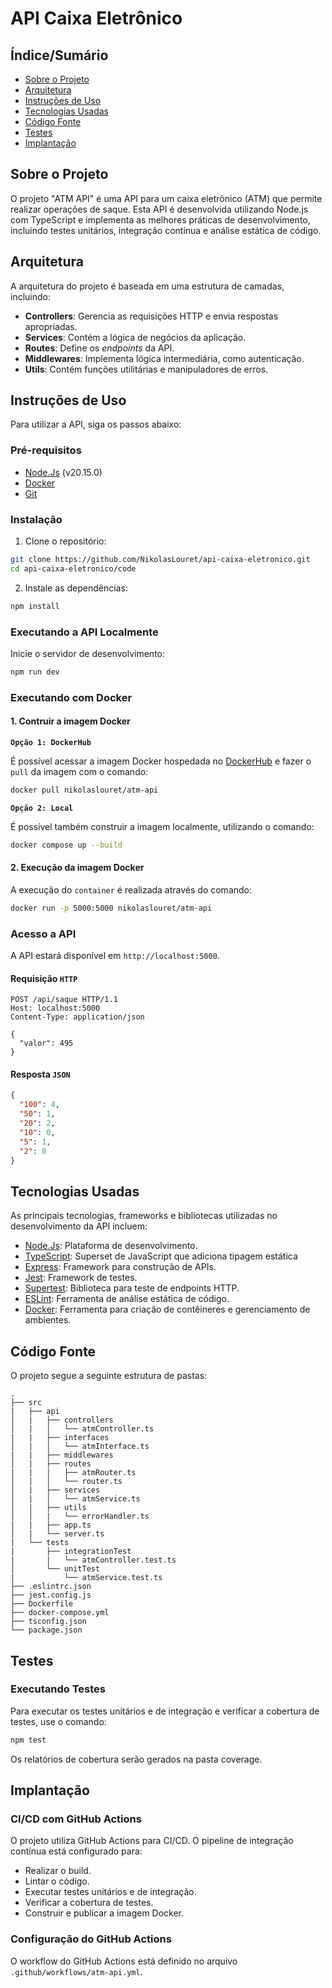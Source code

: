# API Caixa Eletrônico

## Índice/Sumário

* [Sobre o Projeto](#sobre-o-projeto)
* [Arquitetura](#arquitetura)
* [Instruções de Uso](#instruções-de-uso)
* [Tecnologias Usadas](#tecnologias-usadas)
* [Código Fonte](#código-fonte)
* [Testes](#testes)
* [Implantação](#implantação)

## Sobre o Projeto

O projeto "ATM API" é uma API para um caixa eletrônico (ATM) que permite realizar operações de saque. Esta API é desenvolvida utilizando Node.js com TypeScript e implementa as melhores práticas de desenvolvimento, incluindo testes unitários, integração contínua e análise estática de código.

## Arquitetura

A arquitetura do projeto é baseada em uma estrutura de camadas, incluindo:

- **Controllers**: Gerencia as requisições HTTP e envia respostas apropriadas.
- **Services**: Contém a lógica de negócios da aplicação.
- **Routes**: Define os _endpoints_ da API.
- **Middlewares**: Implementa lógica intermediária, como autenticação.
- **Utils**: Contém funções utilitárias e manipuladores de erros.

## Instruções de Uso

Para utilizar a API, siga os passos abaixo:

### Pré-requisitos
- [Node.Js](https://nodejs.org/en/download/package-manager/current) (v20.15.0)
- [Docker](https://www.docker.com/)
- [Git](https://git-scm.com/)

### Instalação

1. Clone o repositório:
   
```sh
git clone https://github.com/NikolasLouret/api-caixa-eletronico.git
cd api-caixa-eletronico/code
```

2. Instale as dependências:
   
```sh
npm install
```

### Executando a API Localmente

Inicie o servidor de desenvolvimento:

```sh
npm run dev
```
   
### Executando com Docker

#### 1. Contruir a imagem Docker

**`Opção 1: DockerHub`**

É possível acessar a imagem Docker hospedada no [DockerHub](https://hub.docker.com/r/nikolaslouret/atm-api) e fazer o `pull` da imagem com o comando:
```sh
docker pull nikolaslouret/atm-api
```

**`Opção 2: Local`**

É possível também construir a imagem localmente, utilizando o comando:
```sh
docker compose up --build
```

#### 2. Execução da imagem Docker

A execução do `container` é realizada através do comando:
```sh
docker run -p 5000:5000 nikolaslouret/atm-api
```

### Acesso a API

A API estará disponível em `http://localhost:5000`.

#### Requisição `HTTP`
  
```http
POST /api/saque HTTP/1.1
Host: localhost:5000
Content-Type: application/json

{
  "valor": 495
}
```

#### Resposta `JSON`
  
```json
{
  "100": 4,
  "50": 1,
  "20": 2,
  "10": 0,
  "5": 1,
  "2": 0
}
```

## Tecnologias Usadas
   As principais tecnologias, frameworks e bibliotecas utilizadas no desenvolvimento da API incluem:
- [Node.Js](https://nodejs.org/en): Plataforma de desenvolvimento.
- [TypeScript](https://www.typescriptlang.org/): Superset de JavaScript que adiciona tipagem estática
- [Express](https://expressjs.com/): Framework para construção de APIs.
- [Jest](https://jestjs.io/pt-BR/): Framework de testes.
- [Supertest](https://www.npmjs.com/package/supertest): Biblioteca para teste de endpoints HTTP.
- [ESLint](https://eslint.org/): Ferramenta de análise estática de código.
- [Docker](https://www.docker.com/): Ferramenta para criação de contêineres e gerenciamento de ambientes.

## Código Fonte

O projeto segue a seguinte estrutura de pastas:
```plaintext
.
├── src
|   ├── api
│   |   ├── controllers
│   |   │   └── atmController.ts
|   |   ├── interfaces
│   |   │   └── atmInterface.ts
|   |   ├── middlewares
│   |   ├── routes
|   |   |   ├── atmRouter.ts
│   |   │   └── router.ts
│   |   ├── services
│   |   │   └── atmService.ts
│   |   ├── utils
│   │   |   └── errorHandler.ts
|   |   ├── app.ts
│   |   └── server.ts
|   └── tests
|       ├── integrationTest
|       |   └── atmController.test.ts
│       └── unitTest
|           └── atmService.test.ts
├── .eslintrc.json
├── jest.config.js
├── Dockerfile
├── docker-compose.yml
├── tsconfig.json
└── package.json
```

## Testes

### Executando Testes

Para executar os testes unitários e de integração e verificar a cobertura de testes, use o comando:
```sh
npm test
```

Os relatórios de cobertura serão gerados na pasta coverage.

## Implantação

### CI/CD com GitHub Actions

O projeto utiliza GitHub Actions para CI/CD. O pipeline de integração contínua está configurado para:

- Realizar o build.
- Lintar o código.
- Executar testes unitários e de integração.
- Verificar a cobertura de testes.
- Construir e publicar a imagem Docker.

### Configuração do GitHub Actions

O workflow do GitHub Actions está definido no arquivo `.github/workflows/atm-api.yml`.

